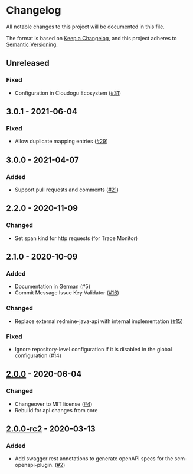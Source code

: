# Changelog
All notable changes to this project will be documented in this file.

The format is based on [Keep a Changelog](https://keepachangelog.com/en/1.0.0/),
and this project adheres to [Semantic Versioning](https://semver.org/spec/v2.0.0.html).

## Unreleased
### Fixed
- Configuration in Cloudogu Ecosystem ([#31](https://github.com/scm-manager/scm-redmine-plugin/pull/31))

## 3.0.1 - 2021-06-04
### Fixed
- Allow duplicate mapping entries ([#29](https://github.com/scm-manager/scm-redmine-plugin/pull/29))

## 3.0.0 - 2021-04-07
### Added
- Support pull requests and comments ([#21](https://github.com/scm-manager/scm-redmine-plugin/pull/21))

## 2.2.0 - 2020-11-09
### Changed
- Set span kind for http requests (for Trace Monitor)

## 2.1.0 - 2020-10-09
### Added
- Documentation in German ([#5](https://github.com/scm-manager/scm-redmine-plugin/pull/5))
- Commit Message Issue Key Validator ([#16](https://github.com/scm-manager/scm-redmine-plugin/pull/16))

### Changed
- Replace external redmine-java-api with internal implementation ([#15](https://github.com/scm-manager/scm-redmine-plugin/pull/15))

### Fixed
- Ignore repository-level configuration if it is disabled in the global configuration ([#14](https://github.com/scm-manager/scm-redmine-plugin/pull/14))

## [2.0.0] - 2020-06-04
### Changed
- Changeover to MIT license ([#4](https://github.com/scm-manager/scm-redmine-plugin/pull/4))
- Rebuild for api changes from core

## [2.0.0-rc2] - 2020-03-13
### Added
- Add swagger rest annotations to generate openAPI specs for the scm-openapi-plugin. ([#2](https://github.com/scm-manager/scm-redmine-plugin/pull/2))

[2.0.0]: https://github.com/scm-manager/scm-redmine-plugin/releases/tag/2.0.0
[2.0.0-rc2]: https://github.com/scm-manager/scm-redmine-plugin/releases/tag/2.0.0-rc2
